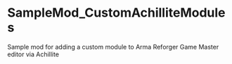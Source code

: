 # SampleMod_CustomAchilliteModules
Sample mod for adding a custom module to Arma Reforger Game Master editor via Achillite
